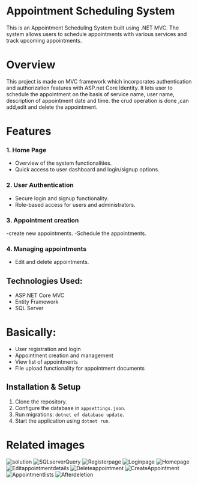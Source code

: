 # Appointment Scheduling System
This is an Appointment Scheduling System built using .NET MVC. The system allows users to schedule appointments with various services and track upcoming appointments.

# Overview
This project is made on MVC framework which incorporates authentication and authorization features with ASP.net Core Identity. It lets user to schedule the appointment on the basis of service name, user name, description of appointment date and time. the crud operation is done ,can add,edit and delete the appointment.

# Features
### 1. Home Page
- Overview of the system functionalities.
- Quick access to user dashboard and login/signup options.

### 2. User Authentication
- Secure login and signup functionality.
- Role-based access for users and administrators.

### 3. Appointment creation
-create new appointments.
-Schedule the appointments.

### 4. Managing appointments
- Edit and delete appointments.

## Technologies Used:
- ASP.NET Core MVC
- Entity Framework
- SQL Server

# Basically:
- User registration and login
- Appointment creation and management
- View list of appointments
- File upload functionality for appointment documents

## Installation & Setup
1. Clone the repository.
2. Configure the database in `appsettings.json`.
3. Run migrations: `dotnet ef database update`.
4. Start the application using `dotnet run`.
   
# Related images
![solution](screenshots/solution.png)
![SQLserverQuery](screenshots/SQLserverQuery.png)
![Registerpage](screenshots/Registerpage.png)
![Loginpage](screenshots/Loginpage.png)
![Homepage](screenshots/Homepage.png)
![Editappointmentdetails](screenshots/Editappointmentdetails.png)
![Deleteappointment](screenshots/Deleteappointment.png)
![CreateAppointment](screenshots/CreateAppointment.png)
![Appointmentlists](screenshots/Appointmentlists.png)
![Afterdeletion](screenshots/Afterdeletion.png)
